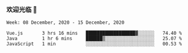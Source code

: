 ### 欢迎光临 👋

<!--
**lianganqing/lianganqing** is a ✨ _special_ ✨ repository because its `README.md` (this file) appears on your GitHub profile.

Here are some ideas to get you started:

- 🔭 I’m currently working on ...
- 🌱 I’m currently learning ...
- 👯 I’m looking to collaborate on ...
- 🤔 I’m looking for help with ...
- 💬 Ask me about ...
- 📫 How to reach me: ...
- 😄 Pronouns: ...
- ⚡ Fun fact: ...
-->
<!--START_SECTION:waka-->
```text
Week: 08 December, 2020 - 15 December, 2020

Vue.js       3 hrs 16 mins   ██████████████████▓░░░░░░   74.40 % 
Java         1 hr 6 mins     ██████▒░░░░░░░░░░░░░░░░░░   25.07 % 
JavaScript   1 min           ░░░░░░░░░░░░░░░░░░░░░░░░░   00.53 % 
```
<!--END_SECTION:waka-->
